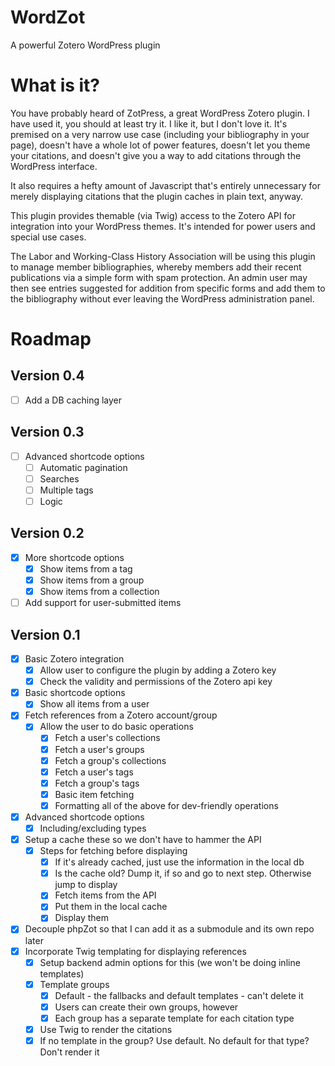 # WordZot
A powerful Zotero WordPress plugin

# What is it?
You have probably heard of ZotPress, a great WordPress Zotero plugin. I have used it, you should at least try it. I like it, but I don't love it. It's premised on a very narrow use case (including your bibliography in your page), doesn't have a whole lot of power features, doesn't let you theme your citations, and doesn't give you a way to add citations through the WordPress interface.

It also requires a hefty amount of Javascript that's entirely unnecessary for merely displaying citations that the plugin caches in plain text, anyway.

This plugin provides themable (via Twig) access to the Zotero API for integration into your WordPress themes. It's intended for power users and special use cases.

The Labor and Working-Class History Association will be using this plugin to manage member bibliographies, whereby members add their recent publications via a simple form with spam protection. An admin user may then see entries suggested for addition from specific forms and add them to the bibliography without ever leaving the WordPress administration panel.

# Roadmap
## Version 0.4
- [ ] Add a DB caching layer

## Version 0.3
- [ ] Advanced shortcode options
  - [ ] Automatic pagination
  - [ ] Searches
  - [ ] Multiple tags
  - [ ] Logic

## Version 0.2
- [x] More shortcode options
  - [x] Show items from a tag
  - [x] Show items from a group
  - [x] Show items from a collection

- [ ] Add support for user-submitted items

## Version 0.1
- [x] Basic Zotero integration
  - [x] Allow user to configure the plugin by adding a Zotero key
  - [x] Check the validity and permissions of the Zotero api key

- [x] Basic shortcode options
  - [x] Show all items from a user

- [x] Fetch references from a Zotero account/group
  - [x] Allow the user to do basic operations
    - [x] Fetch a user's collections
    - [x] Fetch a user's groups
    - [x] Fetch a group's collections
    - [x] Fetch a user's tags
    - [x] Fetch a group's tags
    - [x] Basic item fetching
    - [x] Formatting all of the above for dev-friendly operations

- [x] Advanced shortcode options
  - [x] Including/excluding types

- [x] Setup a cache these so we don't have to hammer the API
  - [x] Steps for fetching before displaying
    - [x] If it's already cached, just use the information in the local db
    - [x] Is the cache old? Dump it, if so and go to next step. Otherwise jump to display
    - [x] Fetch items from the API
    - [x] Put them in the local cache
    - [x] Display them

- [x] Decouple phpZot so that I can add it as a submodule and its own repo later
- [x] Incorporate Twig templating for displaying references
  - [x] Setup backend admin options for this (we won't be doing inline templates)
  - [x] Template groups
    - [x] Default - the fallbacks and default templates - can't delete it
    - [x] Users can create their own groups, however
    - [x] Each group has a separate template for each citation type

  - [x] Use Twig to render the citations
  - [x] If no template in the group? Use default. No default for that type? Don't render it
